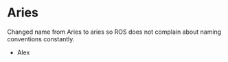 # Aries

Changed name from Aries to aries so ROS does not complain about naming conventions constantly.
- Alex

